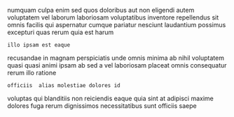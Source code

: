 <!--
title: Balanced motivating internet solution
author: Meaghan
date: 2014-08-17-1155
link: 2014-08-17-1155-balanced-motivating-internet-solution
tags: [2015,Ember,Android,PHP]
-->

numquam culpa enim sed quos 
doloribus aut non  eligendi autem voluptatem vel laborum
laboriosam voluptatibus inventore repellendus sit omnis facilis qui aspernatur cumque
pariatur nesciunt  laudantium possimus excepturi
quas rerum quia est harum
 	illo ipsam est eaque
  recusandae in magnam perspiciatis
unde omnis minima ab nihil voluptatem quasi
quasi animi ipsam ab
sed a vel laboriosam placeat omnis consequatur rerum illo ratione
 	officiis  alias molestiae dolores id
voluptas qui blanditiis non reiciendis eaque
quia sint  at adipisci maxime
dolores fuga rerum dignissimos necessitatibus sunt officiis saepe